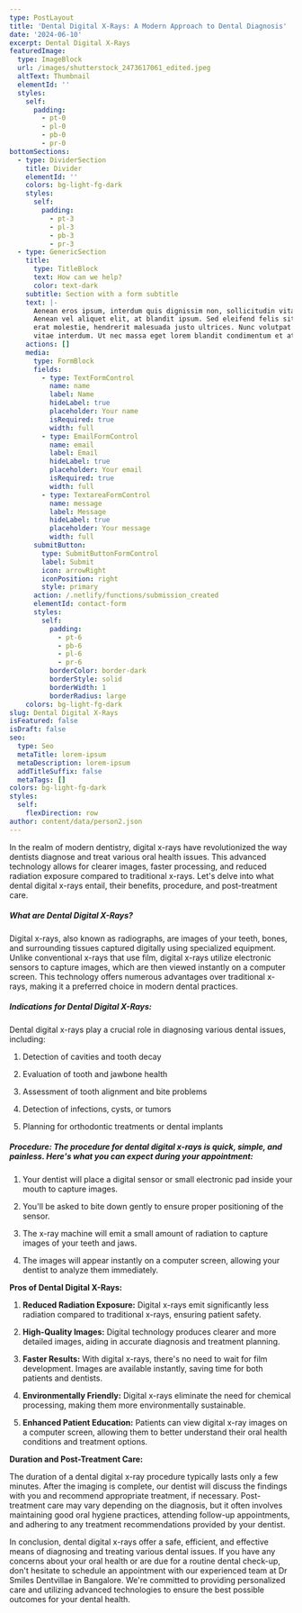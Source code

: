 ```yaml
---
type: PostLayout
title: 'Dental Digital X-Rays: A Modern Approach to Dental Diagnosis'
date: '2024-06-10'
excerpt: Dental Digital X-Rays
featuredImage:
  type: ImageBlock
  url: /images/shutterstock_2473617061_edited.jpeg
  altText: Thumbnail
  elementId: ''
  styles:
    self:
      padding:
        - pt-0
        - pl-0
        - pb-0
        - pr-0
bottomSections:
  - type: DividerSection
    title: Divider
    elementId: ''
    colors: bg-light-fg-dark
    styles:
      self:
        padding:
          - pt-3
          - pl-3
          - pb-3
          - pr-3
  - type: GenericSection
    title:
      type: TitleBlock
      text: How can we help?
      color: text-dark
    subtitle: Section with a form subtitle
    text: |-
      Aenean eros ipsum, interdum quis dignissim non, sollicitudin vitae nisl.
      Aenean vel aliquet elit, at blandit ipsum. Sed eleifend felis sit amet
      erat molestie, hendrerit malesuada justo ultrices. Nunc volutpat at erat
      vitae interdum. Ut nec massa eget lorem blandit condimentum et at risus.
    actions: []
    media:
      type: FormBlock
      fields:
        - type: TextFormControl
          name: name
          label: Name
          hideLabel: true
          placeholder: Your name
          isRequired: true
          width: full
        - type: EmailFormControl
          name: email
          label: Email
          hideLabel: true
          placeholder: Your email
          isRequired: true
          width: full
        - type: TextareaFormControl
          name: message
          label: Message
          hideLabel: true
          placeholder: Your message
          width: full
      submitButton:
        type: SubmitButtonFormControl
        label: Submit
        icon: arrowRight
        iconPosition: right
        style: primary
      action: /.netlify/functions/submission_created
      elementId: contact-form
      styles:
        self:
          padding:
            - pt-6
            - pb-6
            - pl-6
            - pr-6
          borderColor: border-dark
          borderStyle: solid
          borderWidth: 1
          borderRadius: large
    colors: bg-light-fg-dark
slug: Dental Digital X-Rays
isFeatured: false
isDraft: false
seo:
  type: Seo
  metaTitle: lorem-ipsum
  metaDescription: lorem-ipsum
  addTitleSuffix: false
  metaTags: []
colors: bg-light-fg-dark
styles:
  self:
    flexDirection: row
author: content/data/person2.json
---
```

In the realm of modern dentistry, digital x-rays have revolutionized the way dentists diagnose and treat various oral health issues. This advanced technology allows for clearer images, faster processing, and reduced radiation exposure compared to traditional x-rays. Let's delve into what dental digital x-rays entail, their benefits, procedure, and post-treatment care.

##### **What are Dental Digital X-Rays?** 

Digital x-rays, also known as radiographs, are images of your teeth, bones, and surrounding tissues captured digitally using specialized equipment. Unlike conventional x-rays that use film, digital x-rays utilize electronic sensors to capture images, which are then viewed instantly on a computer screen. This technology offers numerous advantages over traditional x-rays, making it a preferred choice in modern dental practices.

##### **Indications for Dental Digital X-Rays:** 

Dental digital x-rays play a crucial role in diagnosing various dental issues, including:

1.  Detection of cavities and tooth decay

2.  Evaluation of tooth and jawbone health

3.  Assessment of tooth alignment and bite problems

4.  Detection of infections, cysts, or tumors

5.  Planning for orthodontic treatments or dental implants

##### **Procedure:** The procedure for dental digital x-rays is quick, simple, and painless. Here's what you can expect during your appointment:

1.  Your dentist will place a digital sensor or small electronic pad inside your mouth to capture images.

2.  You'll be asked to bite down gently to ensure proper positioning of the sensor.

3.  The x-ray machine will emit a small amount of radiation to capture images of your teeth and jaws.

4.  The images will appear instantly on a computer screen, allowing your dentist to analyze them immediately.

**Pros of Dental Digital X-Rays:**

1.  **Reduced Radiation Exposure:** Digital x-rays emit significantly less radiation compared to traditional x-rays, ensuring patient safety.

2.  **High-Quality Images:** Digital technology produces clearer and more detailed images, aiding in accurate diagnosis and treatment planning.

3.  **Faster Results:** With digital x-rays, there's no need to wait for film development. Images are available instantly, saving time for both patients and dentists.

4.  **Environmentally Friendly:** Digital x-rays eliminate the need for chemical processing, making them more environmentally sustainable.

5.  **Enhanced Patient Education:** Patients can view digital x-ray images on a computer screen, allowing them to better understand their oral health conditions and treatment options.

**Duration and Post-Treatment Care:** 

The duration of a dental digital x-ray procedure typically lasts only a few minutes. After the imaging is complete, our dentist will discuss the findings with you and recommend appropriate treatment, if necessary. Post-treatment care may vary depending on the diagnosis, but it often involves maintaining good oral hygiene practices, attending follow-up appointments, and adhering to any treatment recommendations provided by your dentist.

In conclusion, dental digital x-rays offer a safe, efficient, and effective means of diagnosing and treating various dental issues. If you have any concerns about your oral health or are due for a routine dental check-up, don't hesitate to schedule an appointment with our experienced team at Dr Smiles Dentvillae in Bangalore. We're committed to providing personalized care and utilizing advanced technologies to ensure the best possible outcomes for your dental health.




